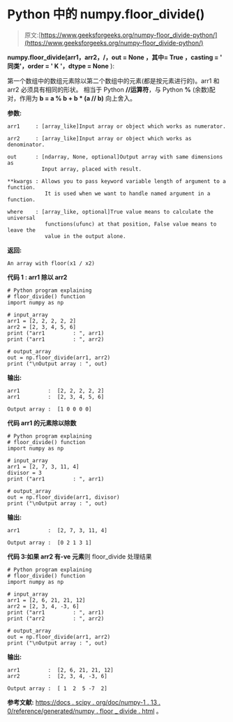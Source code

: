 # Python 中的 numpy.floor_divide()

> 原文:[https://www.geeksforgeeks.org/numpy-floor_divide-python/](https://www.geeksforgeeks.org/numpy-floor_divide-python/)

**numpy.floor_divide(arr1，arr2，/，out = **None** ，其中= **True** ，casting = ' **同类**'，order = ' **K** '，dtype = None** ):

第一个数组中的数组元素除以第二个数组中的元素(都是按元素进行的)。arr1 和 arr2 必须具有相同的形状。
相当于 Python **//运算符**，与 Python **%** (余数)配对，作用为 **b = a % b + b * (a // b)** 向上舍入。

**参数:**

```
arr1     : [array_like]Input array or object which works as numerator.

arr2     : [array_like]Input array or object which works as denominator. 

out      : [ndarray, None, optional]Output array with same dimensions as
           Input array, placed with result.

**kwargs : Allows you to pass keyword variable length of argument to a function. 
            It is used when we want to handle named argument in a function.

where    : [array_like, optional]True value means to calculate the universal 
            functions(ufunc) at that position, False value means to leave the 
            value in the output alone.

```

**返回:**

```
An array with floor(x1 / x2)

```

**代码 1 : arr1 除以 arr2**

```
# Python program explaining
# floor_divide() function
import numpy as np

# input_array
arr1 = [2, 2, 2, 2, 2]
arr2 = [2, 3, 4, 5, 6]
print ("arr1         : ", arr1)
print ("arr1         : ", arr2)

# output_array
out = np.floor_divide(arr1, arr2)
print ("\nOutput array : ", out)
```

**输出:**

```
arr1         :  [2, 2, 2, 2, 2]
arr1         :  [2, 3, 4, 5, 6]

Output array :  [1 0 0 0 0]

```

**代码 arr1 的元素除以除数**

```
# Python program explaining
# floor_divide() function
import numpy as np

# input_array
arr1 = [2, 7, 3, 11, 4]
divisor = 3
print ("arr1         : ", arr1)

# output_array
out = np.floor_divide(arr1, divisor)
print ("\nOutput array : ", out)
```

**输出:**

```
arr1         :  [2, 7, 3, 11, 4]

Output array :  [0 2 1 3 1]
```

**代码 3:如果 arr2 有-ve 元素**则 floor_divide 处理结果

```
# Python program explaining
# floor_divide() function
import numpy as np

# input_array
arr1 = [2, 6, 21, 21, 12]
arr2 = [2, 3, 4, -3, 6]
print ("arr1         : ", arr1)
print ("arr2         : ", arr2)

# output_array
out = np.floor_divide(arr1, arr2)
print ("\nOutput array : ", out)
```

**输出:**

```
arr1         :  [2, 6, 21, 21, 12]
arr2         :  [2, 3, 4, -3, 6]

Output array :  [ 1  2  5 -7  2]
```

**参考文献:**
[https://docs . scipy . org/doc/numpy-1 . 13 . 0/reference/generated/numpy . floor _ divide . html](https://docs.scipy.org/doc/numpy-1.13.0/reference/generated/numpy.floor_divide.html)
。